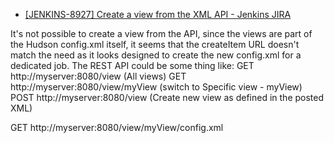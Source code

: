 

* [[JENKINS-8927] Create a view from the XML API - Jenkins JIRA ](https://issues.jenkins-ci.org/browse/JENKINS-8927)

It's not possible to create a view from the API, since the views are part of the Hudson config.xml itself, it seems that the createItem URL doesn't match the need as it looks designed to create the new config.xml for a dedicated job.
The REST API could be some thing like:
GET http://myserver:8080/view (All views)
GET http://myserver:8080/view/myView (switch to Specific view - myView)
POST http://myserver:8080/view (Create new view as defined in the posted XML)

GET http://myserver:8080/view/myView/config.xml